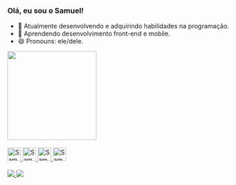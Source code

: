 ### Olá, eu sou o Samuel!


- 🔭 Atualmente desenvolvendo e adquirindo habilidades na programação.
- 🌱 Aprendendo desenvolvimento front-end e mobile.
- 😄 Pronouns: ele/dele.

<div>
  <a href="https://github.com/SamuelMBrusch/">
  <img height="200em" src="https://github-readme-stats.vercel.app/api?username=SamuelMBrusch&show_icons=true&theme=tokyonight&include_all_commits=true&count_private=true"/>
  <!-- <img height="180em" src="https://github-readme-stats.vercel.app/api/top-langs/?username=SamuelMBrusch&layout=compact&langs_count=5&theme=tokyonight" -->
</div>


<div style="display: inline_block"><br>
  <!-- <img align="center" alt="Samuel-Js" height="30" width="40" src="https://raw.githubusercontent.com/devicons/devicon/master/icons/javascript/javascript-plain.svg">
  <img align="center" alt="Samuel-HTML" height="30" width="40" src="https://raw.githubusercontent.com/devicons/devicon/master/icons/html5/html5-original.svg">
  <img align="center" alt="Samuel-CSS" height="30" width="40" src="https://raw.githubusercontent.com/devicons/devicon/master/icons/css3/css3-original.svg">
  <img align="center" alt="Rafa-Python" height="30" width="150" src="https://raw.githubusercontent.com/devicons/devicon/master/icons/python/python-original.svg"> -->
</div>
  <div>
    <img aling="center" alt="Samuel-Javascript" height="30" weight="150" src="https://img.shields.io/badge/JavaScript-F7DF1E?style=for-the-badge&logo=javascript&logoColor=black">
    <img aling="center" alt="Samuel-HTML5" height="30" weight="150" src="https://img.shields.io/badge/HTML5-E34F26?style=for-the-badge&logo=html5&logoColor=white">
    <img aling="center" alt="Samuel-CSS3" height="30" weight="150" src="https://img.shields.io/badge/CSS3-1572B6?style=for-the-badge&logo=css3&logoColor=white">
    <img aling="center" alt="Samuel-ReactNative" height="30" weight="150" src="https://img.shields.io/badge/React_Native-20232A?style=for-the-badge&logo=react&logoColor=61DAFB">
  <div/>
  <br>
  <div>
    <a href= "mailto:samuelmbrusch@gmail.com"><img src = "https://img.shields.io/badge/Gmail-D14836?style=for-the-badge&logo=gmail&logoColor=white" target="_blank"> </a>
    <a href= "discordapp.com/users/523554615799709696"><img src = "https://img.shields.io/badge/Discord-7289DA?style=for-the-badge&logo=discord&logoColor=white" target="_blank"> </a>
    <!-- <a href= "55+(51)99439-2119"><img src = "https://img.shields.io/badge/WhatsApp-25D366?style=for-the-badge&logo=whatsapp&logoColor=white" target="_blank"> </a> -->
  </div>
